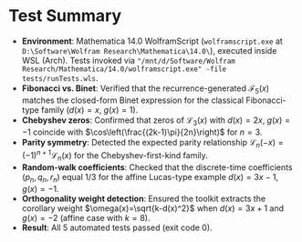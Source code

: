 # Test Summary
- **Environment**: Mathematica 14.0 WolframScript (`wolframscript.exe` at `D:\Software\Wolfram Research\Mathematica\14.0\`), executed inside WSL (Arch). Tests invoked via `"/mnt/d/Software/Wolfram Research/Mathematica/14.0/wolframscript.exe" -file tests/runTests.wls`.
- **Fibonacci vs. Binet**: Verified that the recurrence-generated $\mathcal{F}_5(x)$ matches the closed-form Binet expression for the classical Fibonacci-type family ($d(x)=x$, $g(x)=1$).
- **Chebyshev zeros**: Confirmed that zeros of $\mathcal{L}_3(x)$ with $d(x)=2x$, $g(x)=-1$ coincide with $\cos\left(\frac{(2k-1)\pi}{2n}\right)$ for $n=3$.
- **Parity symmetry**: Detected the expected parity relationship $\mathcal{L}_n(-x)=(-1)^{n+1}\mathcal{L}_n(x)$ for the Chebyshev-first-kind family.
- **Random-walk coefficients**: Checked that the discrete-time coefficients $(p_n,q_n,r_n)$ equal $1/3$ for the affine Lucas-type example $d(x)=3x-1$, $g(x)=-1$.
- **Orthogonality weight detection**: Ensured the toolkit extracts the corollary weight $\omega(x)=\sqrt{k-d(x)^2}$ when $d(x)=3x+1$ and $g(x)=-2$ (affine case with $k=8$).
- **Result**: All 5 automated tests passed (exit code 0).
